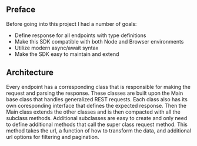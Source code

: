 ## Preface
Before going into this project I had a number of goals:
- Define response for all endpoints with type definitions
- Make this SDK compatible with both Node and Browser environments
- Utilize modern async/await syntax
- Make the SDK easy to maintain and extend

## Architecture

Every endpoint has a corresponding class that is responsible for making the request and parsing the response. These classes are built upon the Main base class that handles generalized REST requests. Each class also has its own coresponding interface that defines the expected response. Then the Main class extends the other classes and is then compacted with all the subclass methods.
Additional subclasses are easy to create and only need to define additional methods that call the super class request method. This method takes the url, a function of how to transform the data, and additional url options for filtering and pagination.